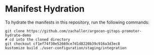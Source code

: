 # Manifest Hydration

To hydrate the manifests in this repository, run the following commands:

```shell
git clone https://github.com/zachaller/argocon-gitops-promoter-hydrate-demo
# cd into the cloned directory
git checkout cf1ef74f30e52669ce7d1d8220b39c916a3d3ec8
kustomize build ./user-configuration/staging/integration
```
